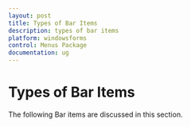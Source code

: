 ```yaml
---
layout: post
title: Types of Bar Items
description: types of bar items
platform: windowsforms
control: Menus Package 
documentation: ug
---
```

# Types of Bar Items

The following Bar items are discussed in this section.
